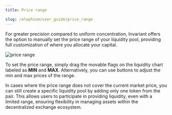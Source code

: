 ```yaml
---
title: Price range

slug: /alephium/user_guide/price_range
---
```


For greater precision compared to uniform concentration, Invariant offers the option to manually set the price range of your liquidity pool, providing full customization of where you allocate your capital.

![price range](/img/docs/app/a0/a0_range.png)

To set the price range, simply drag the movable flags on the liquidity chart labeled as **MIN** and **MAX**. Alternatively, you can use buttons to adjust the min and max prices of the range.

In cases where the price range does not cover the current market price, you can still create a specific liquidity pool by adding only one token from the pair. This allows users to participate in providing liquidity, even with a limited range, ensuring flexibility in managing assets within the decentralized exchange ecosystem.
